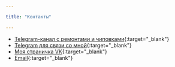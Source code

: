 ```yaml
---

title: "Контакты"

---
```


* [Telegram-канал с ремонтами и чиповками](https://t.me/+vjB2TKiXM1QxMjM6){:target="_blank"}  
* [Telegram для связи со мной](https://t.me/Zero2028){:target="_blank"}  
* [Моя страничка VK](https://vk.com/zero2028){:target="_blank"}  
* [Email](mailto:ez-fix@mail.ru){:target="_blank"}
